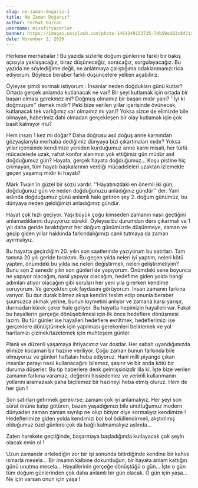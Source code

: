 ```yaml
---
slug: ne-zaman-dogariz-1
title: Ne Zaman Doğarız?
author: Ferhat Gürcan
username: misafiryazarlar
banner: https://images.unsplash.com/photo-1464349153735-7db50ed83c84?ixlib=rb-1.2.1&ixid=eyJhcHBfaWQiOjEyMDd9&auto=format&fit=crop&w=1431&q=80
date: November 2, 2020
---
```


Herkese merhabalar ! Bu yazıda sizlerle doğum günlerine farklı bir bakış açısıyla yaklaşacağız, biraz düşüneceğiz, soracağız, sorgulayacağız. Bu yazıda ne söylediğime değil, ne anlatmaya çalıştığıma odaklanmanızı rica ediyorum. Böylece beraber farklı düşüncelere yelken açabiliriz.

Öyleyse şimdi sormak istiyorum : İnsanlar neden doğdukları günü kutlar? Ortada gerçek anlamda kutlanacak ne var? Bir şeyi kutlamak için ortada bir başarı olması gerekmez mi? Doğmuş olmamız bir başarı mıdır yani? ''İyi ki doğmuşum'' demek midir? Peki bize verilen yıllar içerisinde övünecek, kutlanacak tek varlığımız var olmamız mı yani? Yoksa sizce de elimizde bile olmayan, haberimiz dahi olmadan gerçekleşen bir olay kutlamak için çok basit kalmıyor mu?

Hem insan 1 kez mi doğar? Daha doğrusu asıl doğuş anne karnından gözyaşlarıyla merhaba dediğimiz dünyaya bizi çıkartmaları mıdır? Yoksa yıllar içerisinde kendimize yeniden kurduğumuz anne karnı misali, her türlü mücadelede uzak, rahat konfor alanımızı yok ettiğimiz gün müdür asıl doğduğumuz gün? Hayata, gerçek hayata doğduğumuz… Koşu pistine hiç çıkmayan, tüm hayatı başkalarının verdiği mücadeleleri uzaktan izlemekle geçen yaşamış mıdır ki hayatı?

Mark Twain'in güzel bir sözü vardır. ''Hayatınızdaki en önemli iki gün; doğduğunuz gün ve neden doğduğunuzu anladığınız gündür'' der. Yani aslında doğduğumuz günü anlamlı hale getiren şey 2. doğum günümüz, bu dünyaya neden geldiğimizi anladığımız gündür.

Hayat çok hızlı geçiyor. Yaşı büyük çoğu kimseden zamanın nasıl geçtiğini anlamadıklarını duyuyoruz sürekli. Öyleyse bu durumdan ders çıkarmalı ve 1 yılı daha geride bıraktığımız her doğum günümüzde düşünmeye, zaman ve geçip giden yıllar hakkında farkındalığımızı canlı tutmaya da zaman ayırmalıyız.

Bu hayatta geçirdiğim 20. yılın son saatlerinde yazıyorum bu satırları. Tam tamına 20 yılı geride bıraktım. Bu geçen yılda neleri iyi yaptım, neleri kötü yaptım, önümdeki bu yılda ise neleri değiştirmeli, neleri geliştirmeliyim? Bunu son 2 senedir yılın son günleri de yapıyorum. Önümdeki sene boyunca ne yapıyor olacağım, nasıl yapıyor olacağım, hedefime giden yolda hangi adımları atıyor olacağım gibi soruları her yeni yıla girerken kendime soruyorum. Ve gerçekten çok faydasını görüyorum. İnsan zamanın farkına varıyor. Bu dur durak bilmez akışa kendini teslim edip onunla beraber şuursuzca akmak yerine, bunun kıymetini anlıyor ve zamana karşı yarışır, durmadan kürek çeker hale geliyor. Bu hayatta hepimizin hayalleri var. Fakat bu hayallerin gerçeğe dönüşebilmesi için ilk önce hedeflere dönüşmesi lazım. Bu tür günler ise hayalleri hedeflere evriltmek, hedeflerimizi ise gerçeklere dönüştürmek için yapılması gerekenleri belirlemek ve yol haritamızı çizmek/tazelemek için muhteşem günler.

Planlı ve düzenli yaşamaya ihtiyacımız var dostlar. Her sabah uyandığımızda elimize kocaman bir hazine veriliyor. Çoğu zaman bunun farkında bile olmuyoruz ve günleri haftaları heba ediyoruz. Hani milli piyango çıkan insanlar parayı nasıl kullanacağını bilemez, şaşırır ve bir anda kötü bir duruma düşerler. Bu tip haberlere denk gelmişsinizdir illa ki. İşte bize verilen zamanın farkına varamaz, değerini hissedemez ve verimli kullanmanın yollarını aramazsak paha biçilemez bir hazineyi heba etmiş oluruz. Hem de her gün !

Son satırları getirmek gerekirse; zamanı çok iyi anlamalıyız. Her şeyi son sürat önüne katıp götüren, bazen yaşadığımızı bile unuttuğumuz modern dünyadan zaman zaman sıyrılıp ne olup bitiyor diye sormalıyız kendimize ! Hedeflerimize giden yolda kendimizi bol bol ödüllendirmeli, alıştırılmış olduğumuz özel günlere çok da bağlı kalmamalıyız aslında…

Zaten harekete geçtiğinde, başarmaya başladığında kutlayacak çok şeyin olacak emin ol !

Uzun zamandır ertelediğin zor bir işi sonunda bitirdiğinde kendine bir kahve ısmarla mesela… Bir insanın kalbine dokunduğun, bir hayata anlam kattığın günü unutma mesela… Hayallerinin gerçeğe dönüştüğü o gün… İşte o gün tüm doğum günlerinden çok daha anlamlı bir gün olacak. O gün için yaşa… Ne için varsan onun için yaşa !